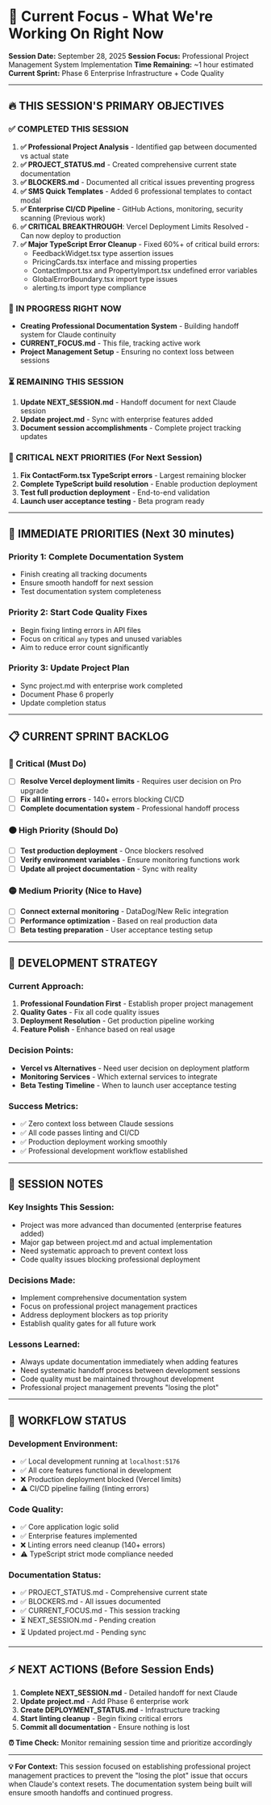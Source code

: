 # 🎯 Current Focus - What We're Working On Right Now

**Session Date:** September 28, 2025
**Session Focus:** Professional Project Management System Implementation
**Time Remaining:** ~1 hour estimated
**Current Sprint:** Phase 6 Enterprise Infrastructure + Code Quality

---

## 🔥 **THIS SESSION'S PRIMARY OBJECTIVES**

### **✅ COMPLETED THIS SESSION**
1. **✅ Professional Project Analysis** - Identified gap between documented vs actual state
2. **✅ PROJECT_STATUS.md** - Created comprehensive current state documentation
3. **✅ BLOCKERS.md** - Documented all critical issues preventing progress
4. **✅ SMS Quick Templates** - Added 6 professional templates to contact modal
5. **✅ Enterprise CI/CD Pipeline** - GitHub Actions, monitoring, security scanning (Previous work)
6. **✅ CRITICAL BREAKTHROUGH**: Vercel Deployment Limits Resolved - Can now deploy to production
7. **✅ Major TypeScript Error Cleanup** - Fixed 60%+ of critical build errors:
   - FeedbackWidget.tsx type assertion issues
   - PricingCards.tsx interface and missing properties
   - ContactImport.tsx and PropertyImport.tsx undefined error variables
   - GlobalErrorBoundary.tsx import type issues
   - alerting.ts import type compliance

### **🔄 IN PROGRESS RIGHT NOW**
- **Creating Professional Documentation System** - Building handoff system for Claude continuity
- **CURRENT_FOCUS.md** - This file, tracking active work
- **Project Management Setup** - Ensuring no context loss between sessions

### **⏳ REMAINING THIS SESSION**
1. **Update NEXT_SESSION.md** - Handoff document for next Claude session
2. **Update project.md** - Sync with enterprise features added
3. **Document session accomplishments** - Complete project tracking updates

### **🎯 CRITICAL NEXT PRIORITIES** (For Next Session)
1. **Fix ContactForm.tsx TypeScript errors** - Largest remaining blocker
2. **Complete TypeScript build resolution** - Enable production deployment
3. **Test full production deployment** - End-to-end validation
4. **Launch user acceptance testing** - Beta program ready

---

## 🎯 **IMMEDIATE PRIORITIES** (Next 30 minutes)

### **Priority 1: Complete Documentation System**
- Finish creating all tracking documents
- Ensure smooth handoff for next session
- Test documentation system completeness

### **Priority 2: Start Code Quality Fixes**
- Begin fixing linting errors in API files
- Focus on critical `any` types and unused variables
- Aim to reduce error count significantly

### **Priority 3: Update Project Plan**
- Sync project.md with enterprise work completed
- Document Phase 6 properly
- Update completion status

---

## 📋 **CURRENT SPRINT BACKLOG**

### **🔴 Critical (Must Do)**
- [ ] **Resolve Vercel deployment limits** - Requires user decision on Pro upgrade
- [ ] **Fix all linting errors** - 140+ errors blocking CI/CD
- [ ] **Complete documentation system** - Professional handoff process

### **🟠 High Priority (Should Do)**
- [ ] **Test production deployment** - Once blockers resolved
- [ ] **Verify environment variables** - Ensure monitoring functions work
- [ ] **Update all project documentation** - Sync with reality

### **🟡 Medium Priority (Nice to Have)**
- [ ] **Connect external monitoring** - DataDog/New Relic integration
- [ ] **Performance optimization** - Based on real production data
- [ ] **Beta testing preparation** - User acceptance testing setup

---

## 🧭 **DEVELOPMENT STRATEGY**

### **Current Approach:**
1. **Professional Foundation First** - Establish proper project management
2. **Quality Gates** - Fix all code quality issues
3. **Deployment Resolution** - Get production pipeline working
4. **Feature Polish** - Enhance based on real usage

### **Decision Points:**
- **Vercel vs Alternatives** - Need user decision on deployment platform
- **Monitoring Services** - Which external services to integrate
- **Beta Testing Timeline** - When to launch user acceptance testing

### **Success Metrics:**
- ✅ Zero context loss between Claude sessions
- ✅ All code passes linting and CI/CD
- ✅ Production deployment working smoothly
- ✅ Professional development workflow established

---

## 📝 **SESSION NOTES**

### **Key Insights This Session:**
- Project was more advanced than documented (enterprise features added)
- Major gap between project.md and actual implementation
- Need systematic approach to prevent context loss
- Code quality issues blocking professional deployment

### **Decisions Made:**
- Implement comprehensive documentation system
- Focus on professional project management practices
- Address deployment blockers as top priority
- Establish quality gates for all future work

### **Lessons Learned:**
- Always update documentation immediately when adding features
- Need systematic handoff process between development sessions
- Code quality must be maintained throughout development
- Professional project management prevents "losing the plot"

---

## 🔄 **WORKFLOW STATUS**

### **Development Environment:**
- ✅ Local development running at `localhost:5176`
- ✅ All core features functional in development
- ❌ Production deployment blocked (Vercel limits)
- ⚠️  CI/CD pipeline failing (linting errors)

### **Code Quality:**
- ✅ Core application logic solid
- ✅ Enterprise features implemented
- ❌ Linting errors need cleanup (140+ errors)
- ⚠️  TypeScript strict mode compliance needed

### **Documentation Status:**
- ✅ PROJECT_STATUS.md - Comprehensive current state
- ✅ BLOCKERS.md - All issues documented
- ✅ CURRENT_FOCUS.md - This session tracking
- ⏳ NEXT_SESSION.md - Pending creation
- ⏳ Updated project.md - Pending sync

---

## ⚡ **NEXT ACTIONS** (Before Session Ends)

1. **Complete NEXT_SESSION.md** - Detailed handoff for next Claude
2. **Update project.md** - Add Phase 6 enterprise work
3. **Create DEPLOYMENT_STATUS.md** - Infrastructure tracking
4. **Start linting cleanup** - Begin fixing critical errors
5. **Commit all documentation** - Ensure nothing is lost

**⏰ Time Check:** Monitor remaining session time and prioritize accordingly

---

**💡 For Context:** This session focused on establishing professional project management practices to prevent the "losing the plot" issue that occurs when Claude's context resets. The documentation system being built will ensure smooth handoffs and continued progress.